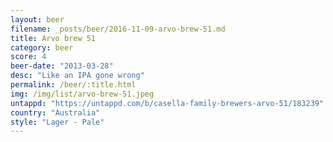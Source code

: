 ```yaml
---
layout: beer
filename: _posts/beer/2016-11-09-arvo-brew-51.md
title: Arvo brew 51
category: beer
score: 4
beer-date: "2013-03-28"
desc: "Like an IPA gone wrong"
permalink: /beer/:title.html
img: /img/list/arvo-brew-51.jpeg
untappd: "https://untappd.com/b/casella-family-brewers-arvo-51/183239"
country: "Australia"
style: "Lager - Pale"
---
```

